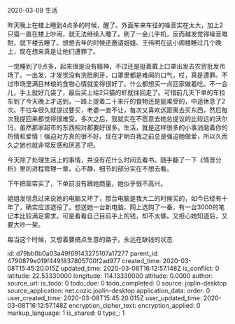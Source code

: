 2020-03-08 生活

昨天晚上在楼上睡到4点多的时候，醒了。外面车来车往的噪音实在太大，加上2只猫一直在楼上吵闹，就无法继续入睡了。刷了一会儿手机，反而越发觉得噪音难耐，就下楼去睡了。想想去年的时候还邀请姐姐、王伟明在这小阁楼睡过几个晚上，现在想来真是让他们遭罪了。

一觉睡到了9点多，起来很是没有精神，不过还是挺着戴上口罩出发去农贸批发市场了。一出发，才发觉没有洗脸刷牙，口罩里都是难闻的口气，哎，真是遭罪。不过市场里满目林琅的食物心情就变得很好了。什么都想买一点回家做着吃。不一会儿，手上就好几袋了，最后买上给2只猫的虾就往回走了。可惜前几天下单的车拉车到了今天晚上才送到，一路上提着二十来斤的食物还是挺难受的，中途休息了2次。手拉车很久就提过要买，老婆一直不让，每次又喜欢远距离去买东西，然后每次我提回来都觉得很难受。多次之后，我就实在不愿意去她总提议的比较远的沃尔玛，虽然那家超市的东西相对都要好很多。生活，就是这样很多的小事消磨着你的热情和爱情！强迫对方真的很不好。现在才明白我之前总是强迫她做爱，所以久而久之她也就非常反感和厌恶了吧。

今天除了处理生活上的事情，并没有花什么时间去看书。随手翻了一下《情景分析》里的进程管理一章，心不静，细节的部分实在不想去看。

下午把窗帘买了，下单前没有跟她商量，她似乎很不高兴。

姐姐发信息过来说她的电脑又坏了，那台电脑是我大二的时候买的，如今已经有十年了，确实应该退役了。想送她一台新电脑，网上选购了一番，有一台3000的笔记本比较满足需求。可是看看自己目前手上的钱，却不太够。又担心她知道后，又要大吵一架。

每当这个时候，又想着要搞点生意的路子。永远在缺钱的状态

id: d79bb0b0a03a49f69143275107a17277
parent_id: 4790879e019f4491837805700f2ad977
created_time: 2020-03-08T15:45:20.015Z
updated_time: 2020-03-08T16:12:57.148Z
is_conflict: 0
latitude: 22.53330000
longitude: 114.13330000
altitude: 0.0000
author: 
source_url: 
is_todo: 0
todo_due: 0
todo_completed: 0
source: joplin-desktop
source_application: net.cozic.joplin-desktop
application_data: 
order: 0
user_created_time: 2020-03-08T15:45:20.015Z
user_updated_time: 2020-03-08T16:12:57.148Z
encryption_cipher_text: 
encryption_applied: 0
markup_language: 1
is_shared: 0
type_: 1